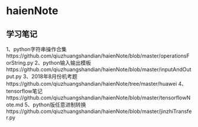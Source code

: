 # haienNote

## 学习笔记

1、python字符串操作合集https://github.com/qiuzhuangshandian/haienNote/blob/master/operationsForString.py
2、python输入输出模板https://github.com/qiuzhuangshandian/haienNote/blob/master/inputAndOutput.py
3、2018年8月份机考题https://github.com/qiuzhuangshandian/haienNote/tree/master/huawei
4、tensorflow笔记https://github.com/qiuzhuangshandian/haienNote/blob/master/tensorflowNote.md
5、python版任意进制转换https://github.com/qiuzhuangshandian/haienNote/blob/master/jinzhiTransfer.py
